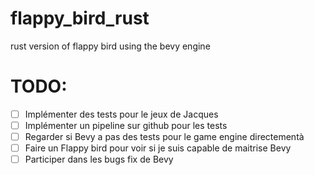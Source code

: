 # flappy_bird_rust
rust version of flappy bird using the bevy engine

# TODO:

- [ ] Implémenter des tests pour le jeux de Jacques
- [ ] Implémenter un pipeline sur github pour les tests
- [ ] Regarder si Bevy a pas des tests pour le game engine directementà
- [ ] Faire un Flappy bird pour voir si je suis capable de maitrise Bevy
- [ ] Participer dans les bugs fix de Bevy
